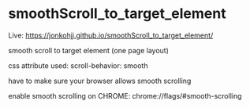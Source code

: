 # smoothScroll_to_target_element
Live: https://jonkohjj.github.io/smoothScroll_to_target_element/

smooth scroll to target element (one page layout)

css attribute used: scroll-behavior: smooth

have to make sure your browser allows smooth scrolling

enable smooth scrolling on CHROME: chrome://flags/#smooth-scrolling 
